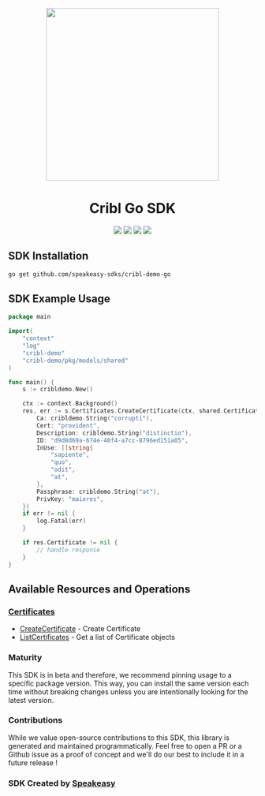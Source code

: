 <div align="center">
    <img src="https://github.com/speakeasy-sdks/cribl-demo-go/assets/68016351/3c85f178-5ab2-4679-b0a7-c31ecdcce367" width="350px">
    <h1>Cribl Go SDK</h1>
   <p></p>
   <a href="https://docs.cribl.io/api/"><img src="https://img.shields.io/static/v1?label=Docs&message=API Ref&color=000&style=for-the-badge" /></a>
   <a href="https://github.com/speakeasy-sdks/cribl-demo-go/actions"><img src="https://img.shields.io/github/actions/workflow/status/speakeasy-sdks/crible-demo-go/speakeasy_sdk_generation.yml?style=for-the-badge" /></a>
  <a href="https://opensource.org/licenses/MIT"><img src="https://img.shields.io/badge/License-MIT-blue.svg?style=for-the-badge" /></a>
  <a href="https://github.com/speakeasy-sdks/crible-demo-go/releases"><img src="https://img.shields.io/github/v/release/speakeasy-sdks/cribl-demo-go?sort=semver&style=for-the-badge" /></a>
</div>
<!-- Start SDK Installation -->

## SDK Installation

```bash
go get github.com/speakeasy-sdks/cribl-demo-go
```
<!-- End SDK Installation -->

## SDK Example Usage
<!-- Start SDK Example Usage -->
```go
package main

import(
	"context"
	"log"
	"cribl-demo"
	"cribl-demo/pkg/models/shared"
)

func main() {
    s := cribldemo.New()

    ctx := context.Background()
    res, err := s.Certificates.CreateCertificate(ctx, shared.Certificate{
        Ca: cribldemo.String("corrupti"),
        Cert: "provident",
        Description: cribldemo.String("distinctio"),
        ID: "d9d8d69a-674e-40f4-a7cc-8796ed151a05",
        InUse: []string{
            "sapiente",
            "quo",
            "odit",
            "at",
        },
        Passphrase: cribldemo.String("at"),
        PrivKey: "maiores",
    })
    if err != nil {
        log.Fatal(err)
    }

    if res.Certificate != nil {
        // handle response
    }
}
```
<!-- End SDK Example Usage -->

<!-- Start SDK Available Operations -->
## Available Resources and Operations


### [Certificates](docs/certificates/README.md)

* [CreateCertificate](docs/certificates/README.md#createcertificate) - Create Certificate
* [ListCertificates](docs/certificates/README.md#listcertificates) - Get a list of Certificate objects
<!-- End SDK Available Operations -->

### Maturity

This SDK is in beta and therefore, we recommend pinning usage to a specific package version.
This way, you can install the same version each time without breaking changes unless you are intentionally
looking for the latest version.

### Contributions

While we value open-source contributions to this SDK, this library is generated and maintained programmatically.
Feel free to open a PR or a Github issue as a proof of concept and we'll do our best to include it in a future release !

### SDK Created by [Speakeasy](https://docs.speakeasyapi.dev/docs/using-speakeasy/client-sdks)
